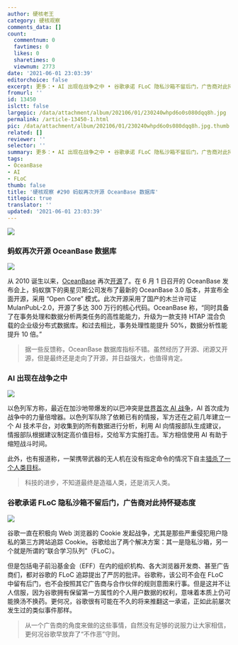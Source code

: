 ```yaml
---
author: 硬核老王
category: 硬核观察
comments_data: []
count:
  commentnum: 0
  favtimes: 0
  likes: 0
  sharetimes: 0
  viewnum: 2773
date: '2021-06-01 23:03:39'
editorchoice: false
excerpt: 更多：• AI 出现在战争之中 • 谷歌承诺 FLoC 隐私沙箱不留后门，广告商对此持怀疑态度
fromurl: ''
id: 13450
islctt: false
largepic: /data/attachment/album/202106/01/230240whpd6o0s080dqq8h.jpg
permalink: /article-13450-1.html
pic: /data/attachment/album/202106/01/230240whpd6o0s080dqq8h.jpg.thumb.jpg
related: []
reviewer: ''
selector: ''
summary: 更多：• AI 出现在战争之中 • 谷歌承诺 FLoC 隐私沙箱不留后门，广告商对此持怀疑态度
tags:
- OceanBase
- AI
- FLoC
thumb: false
title: '硬核观察 #290 蚂蚁再次开源 OceanBase 数据库'
titlepic: true
translator: ''
updated: '2021-06-01 23:03:39'
---
```


![](/data/attachment/album/202106/01/230240whpd6o0s080dqq8h.jpg)


### 蚂蚁再次开源 OceanBase 数据库


![](/data/attachment/album/202106/01/230252khgeug4ntgee6ee6.jpg)


从 2010 诞生以来，[OceanBase](https://open.oceanbase.com/) 再次[开源](https://gitee.com/oceanbase)了。在 6 月 1 日召开的 OceanBase 发布会上，蚂蚁旗下的奥星贝斯公司发布了最新的 OceanBase 3.0 版本，并宣布全面开源，采用 “Open Core” 模式。此次开源采用了国产的木兰许可证 MulanPubL-2.0，开源了多达 300 万行的核心代码。OceanBase 称，“同时具备了在事务处理和数据分析两类任务的高性能能力，升级为一款支持 HTAP 混合负载的企业级分布式数据库。和过去相比，事务处理性能提升 50%，数据分析性能提升 10 倍。”



> 
> 据一些反馈称，OceanBase 数据库指标不错。虽然经历了开源、闭源又开源，但是最终还是走向了开源，并日益强大，也值得肯定。
> 
> 
> 


### AI 出现在战争之中


![](/data/attachment/album/202106/01/230307rzdm0tmccvrtb5ck.jpg)


以色列军方称，最近在加沙地带爆发的以巴冲突是[世界首次 AI 战争](https://www.jpost.com/arab-israeli-conflict/gaza-news/guardian-of-the-walls-the-first-ai-war-669371)，AI 首次成为战争中的力量倍增器。以色列军队除了依赖已有的情报，军方还在之前几年建立一个 AI 技术平台，对收集到的所有数据进行分析，利用 AI 向情报部队生成建议，情报部队根据建议制定高价值目标，交给军方实施打击。军方相信使用 AI 有助于缩短战斗时间。


此外，也有报道称，一架携带武器的无人机在没有指定命令的情况下自主[猎杀了一个人类目标](https://nypost.com/2021/05/29/killer-drone-hunted-down-a-human-target-without-being-told-to/)。



> 
> 科技的进步，不知道最终是造福人类，还是消灭人类。
> 
> 
> 


### 谷歌承诺 FLoC 隐私沙箱不留后门，广告商对此持怀疑态度


![](/data/attachment/album/202106/01/230324aww0bawfp9wifawl.jpg)


谷歌一直在积极向 Web 浏览器的 Cookie 发起战争，尤其是那些严重侵犯用户隐私的第三方跨站追踪 Cookie。谷歌给出了两个解决方案：其一是隐私沙箱，另一个就是所谓的“联合学习队列”（FLoC）。


但是包括电子前沿基金会（EFF）在内的组织机构、各大浏览器开发商、甚至广告商们，都对谷歌的 FLoC 追踪提出了严厉的批评。谷歌称，该公司不会在 FLoC 中留有后门，也不会按照其它广告商与合作伙伴的规则意图来行事。但是这并不让人信服，因为谷歌拥有保留第一方属性的个人用户数据的权利，意味着本质上仍可能换汤不换药。更何况，谷歌很有可能在不久的将来推翻这一承诺，正如此前屡次发生过的类似事件那样。



> 
> 从一个广告商的角度来做的这些事情，自然没有足够的说服力让大家相信，更何况谷歌早放弃了“不作恶”守则。
> 
> 
>